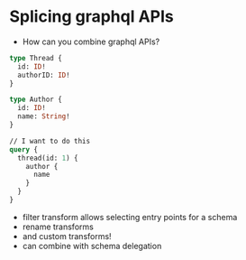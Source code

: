 # Splicing graphql APIs

- How can you combine graphql APIs?
```graphql
type Thread {
  id: ID!
  authorID: ID!
}

type Author {
  id: ID!
  name: String!
}

// I want to do this
query {
  thread(id: 1) {
    author {
      name
    }
  }
}
```

- filter transform allows selecting entry points for a schema
- rename transforms
- and custom transforms!
- can combine with schema delegation

